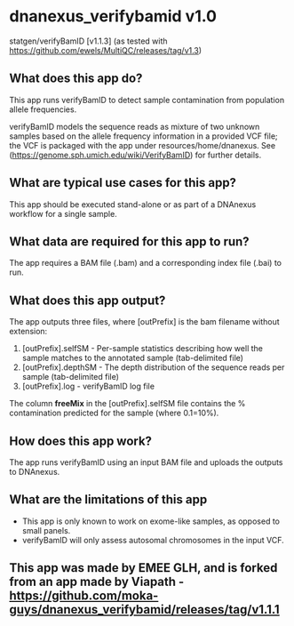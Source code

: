 # dnanexus_verifybamid v1.0
statgen/verifyBamID [v1.1.3] (as tested with https://github.com/ewels/MultiQC/releases/tag/v1.3)

## What does this app do?
This app runs verifyBamID to detect sample contamination from population allele frequencies.

verifyBamID models the sequence reads as mixture of two unknown samples based on the allele frequency information in a provided VCF file; the VCF is packaged with the app under resources/home/dnanexus.
See (https://genome.sph.umich.edu/wiki/VerifyBamID) for further details.

## What are typical use cases for this app?
This app should be executed stand-alone or as part of a DNAnexus workflow for a single sample.

## What data are required for this app to run?
The app requires a BAM file (.bam) and a corresponding index file (.bai) to run.

## What does this app output?
The app outputs three files, where [outPrefix] is the bam filename without extension:
1. [outPrefix].selfSM - Per-sample statistics describing how well the sample matches to the annotated sample (tab-delimited file)
2. [outPrefix].depthSM - The depth distribution of the sequence reads per sample (tab-delimited file)
3. [outPrefix].log - verifyBamID log file

The column **freeMix** in the [outPrefix].selfSM file contains the % contamination predicted for the sample (where 0.1=10%).

## How does this app work?
The app runs verifyBamID using an input BAM file and uploads the outputs to DNAnexus.

## What are the limitations of this app
- This app is only known to work on exome-like samples, as opposed to small panels.
- verifyBamID will only assess autosomal chromosomes in the input VCF.

## This app was made by EMEE GLH, and is forked from an app made by Viapath - https://github.com/moka-guys/dnanexus_verifybamid/releases/tag/v1.1.1
